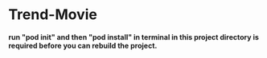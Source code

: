 # Trend-Movie

#### run "pod init" and then "pod install" in terminal in this project directory is required before you can rebuild the project.
